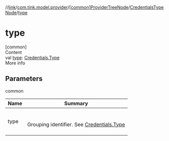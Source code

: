 //[link](../../../index.md)/[com.tink.model.provider](../../index.md)/[[common]ProviderTreeNode](../index.md)/[CredentialsTypeNode](index.md)/[type](type.md)



# type  
[common]  
Content  
val [type](type.md): [Credentials.Type](../../../com.tink.model.credentials/[common]-credentials/-type/index.md)  
More info  


## Parameters  
  
common  
  
|  Name|  Summary| 
|---|---|
| <a name="com.tink.model.provider/ProviderTreeNode.CredentialsTypeNode/type/#/PointingToDeclaration/"></a>type| <a name="com.tink.model.provider/ProviderTreeNode.CredentialsTypeNode/type/#/PointingToDeclaration/"></a><br><br>Grouping identifier. See [Credentials.Type](../../../com.tink.model.credentials/[common]-credentials/-type/index.md)<br><br>
  
  



